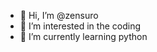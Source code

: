 - 👋 Hi, I’m @zensuro
- 👀 I’m interested in the coding
- 🌱 I’m currently learning python

<!---
youtuber-373/youtuber-373 is a ✨ special ✨ repository because its `README.md` (this file) appears on your GitHub profile.
You can click the Preview link to take a look at your changes.
--->
